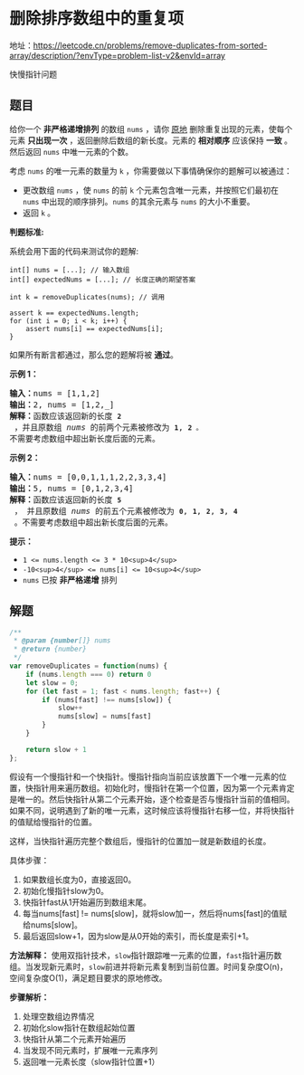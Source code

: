 # 删除排序数组中的重复项

地址：https://leetcode.cn/problems/remove-duplicates-from-sorted-array/description/?envType=problem-list-v2&envId=array

快慢指针问题

## 题目



给你一个 **非严格递增排列** 的数组 `nums` ，请你 [原地](http://baike.baidu.com/item/%E5%8E%9F%E5%9C%B0%E7%AE%97%E6%B3%95) 删除重复出现的元素，使每个元素 **只出现一次** ，返回删除后数组的新长度。元素的 **相对顺序** 应该保持 **一致** 。然后返回 `nums` 中唯一元素的个数。

考虑 `nums` 的唯一元素的数量为 `k` ，你需要做以下事情确保你的题解可以被通过：

* 更改数组 `nums` ，使 `nums` 的前 `k` 个元素包含唯一元素，并按照它们最初在 `nums` 中出现的顺序排列。`nums` 的其余元素与 `nums` 的大小不重要。
* 返回 `k` 。

**判题标准:**

系统会用下面的代码来测试你的题解:

```
int[] nums = [...]; // 输入数组
int[] expectedNums = [...]; // 长度正确的期望答案

int k = removeDuplicates(nums); // 调用

assert k == expectedNums.length;
for (int i = 0; i < k; i++) {
    assert nums[i] == expectedNums[i];
}
```

如果所有断言都通过，那么您的题解将被 **通过**。

**示例 1：**

<pre><strong>输入：</strong>nums = [1,1,2]
<strong>输出：</strong>2, nums = [1,2,_]
<strong>解释：</strong>函数应该返回新的长度 <strong><code>2</code></strong> ，并且原数组 <em>nums </em>的前两个元素被修改为 <strong><code>1</code></strong>, <strong><code>2 </code></strong><code>。</code>不需要考虑数组中超出新长度后面的元素。
</pre>

**示例 2：**

<pre><strong>输入：</strong>nums = [0,0,1,1,1,2,2,3,3,4]
<strong>输出：</strong>5, nums = [0,1,2,3,4]
<strong>解释：</strong>函数应该返回新的长度 <strong><code>5</code></strong> ， 并且原数组 <em>nums </em>的前五个元素被修改为 <strong><code>0</code></strong>, <strong><code>1</code></strong>, <strong><code>2</code></strong>, <strong><code>3</code></strong>, <strong><code>4</code></strong> 。不需要考虑数组中超出新长度后面的元素。
</pre>

**提示：**

* `1 <= nums.length <= 3 * 10<sup>4</sup>`
* `-10<sup>4</sup> <= nums[i] <= 10<sup>4</sup>`
* `nums` 已按 **非严格递增** 排列


## 解题

```js
/**
 * @param {number[]} nums
 * @return {number}
 */
var removeDuplicates = function(nums) {
    if (nums.length === 0) return 0
    let slow = 0;
    for (let fast = 1; fast < nums.length; fast++) {
        if (nums[fast] !== nums[slow]) {
            slow++
            nums[slow] = nums[fast]
        }
    }

    return slow + 1
};
```



假设有一个慢指针和一个快指针。慢指针指向当前应该放置下一个唯一元素的位置，快指针用来遍历数组。初始化时，慢指针在第一个位置，因为第一个元素肯定是唯一的。然后快指针从第二个元素开始，逐个检查是否与慢指针当前的值相同。如果不同，说明遇到了新的唯一元素，这时候应该将慢指针右移一位，并将快指针的值赋给慢指针的位置。

这样，当快指针遍历完整个数组后，慢指针的位置加一就是新数组的长度。


具体步骤：

1. 如果数组长度为0，直接返回0。
2. 初始化慢指针slow为0。
3. 快指针fast从1开始遍历到数组末尾。
4. 每当nums[fast] != nums[slow]，就将slow加一，然后将nums[fast]的值赋给nums[slow]。
5. 最后返回slow+1，因为slow是从0开始的索引，而长度是索引+1。


**方法解释：** 使用双指针技术，`slow`指针跟踪唯一元素的位置，`fast`指针遍历数组。当发现新元素时，`slow`前进并将新元素复制到当前位置。时间复杂度O(n)，空间复杂度O(1)，满足题目要求的原地修改。


**步骤解析：**

1. 处理空数组边界情况
2. 初始化slow指针在数组起始位置
3. 快指针从第二个元素开始遍历
4. 当发现不同元素时，扩展唯一元素序列
5. 返回唯一元素长度（slow指针位置+1）
